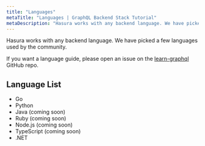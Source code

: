 ```yaml
---
title: "Languages"
metaTitle: "Languages | GraphQL Backend Stack Tutorial"
metaDescription: "Hasura works with any backend language. We have picked a few popular ones our community uses"
---
```


Hasura works with any backend language. We have picked a few languages used by the community.

If you want a language guide, please open an issue on the [learn-graphql](https://github.com/hasura/learn-graphql) GitHub repo.

## Language List

- Go
- Python
- Java (coming soon)
- Ruby (coming soon)
- Node.js (coming soon)
- TypeScript (coming soon)
- .NET
